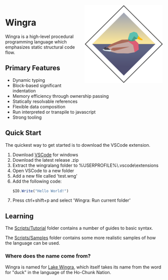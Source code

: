 <img src="wingra.png" alt="Logo" width="250" align="right"/>

# Wingra
Wingra is a high-level procedural programming language which emphasizes static structural code flow.

## Primary Features
- Dynamic typing
- Block-based significant indentation
- Memory efficiency through ownership passing
- Statically resolvable references
- Flexible data composition
- Run interpreted or transpile to javascript
- Strong tooling

## Quick Start
The quickest way to get started is to download the VSCode extension.
1. Download [VSCode](https://code.visualstudio.com/) for windows
2. Download the latest release .zip
3. Extract the wingralang folder to %USERPROFILE%\\.vscode\\extensions
4. Open VSCode to a new folder
5. Add a new file called 'test.wng'
6. Add the following code:
    ```ts
    $IO.Write("Hello World!")
    ```
8. Press ctrl+shift+p and select 'Wingra: Run current folder'

## Learning
The [Scripts/Tutorial](Scripts/Tutorials) folder contains a number of guides to basic syntax.

The [Scripts/Samples](Scripts/Samples) folder contains some more realistic samples of how the language can be used.

### Where does the name come from?
Wingra is named for [Lake Wingra](https://en.wikipedia.org/wiki/Lake_Wingra), which itself takes its name from the word for "duck" in the language of the Ho-Chunk Nation.

